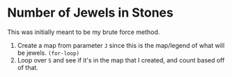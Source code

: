 # Number of Jewels in Stones

This was initially meant to be my brute force method.

1. Create a map from parameter `J` since this is the map/legend of what will be jewels. `(for-loop)`
2. Loop over `S` and see if it's in the map that I created, and count based off of that.
